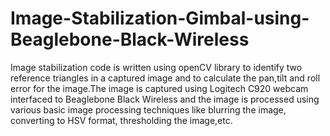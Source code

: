 # Image-Stabilization-Gimbal-using-Beaglebone-Black-Wireless

Image stabilization code is written using openCV library to identify two reference triangles in a captured image and to calculate the pan,tilt and roll error for the image.The image is captured using Logitech C920 webcam interfaced to Beaglebone Black Wireless and the image is processed using various basic image processing techniques like blurring the image, converting to HSV format, thresholding the image,etc.

